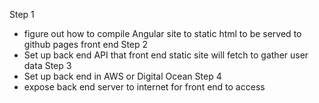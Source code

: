 Step 1
- figure out how to compile Angular site to static html to be served to github pages front end
Step 2
- Set up back end API that front end static site will fetch to gather user data
Step 3
- Set up back end in AWS or Digital Ocean
Step 4
- expose back end server to internet for front end to access
